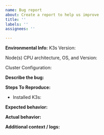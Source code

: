 ```yaml
---
name: Bug report
about: Create a report to help us improve
title: ''
labels: ''
assignees: ''

---
```


<!-- Thanks for helping us to improve K3S! We welcome all bug reports. Please fill out each area of the template so we can better help you. Comments like this will be hidden when you post but you can delete them if you wish. -->

**Environmental Info:**
K3s Version: 
<!-- Provide the output from "k3s -v" -->

Node(s) CPU architecture, OS, and Version: 
<!-- Provide the output from "uname -a" on the node(s) -->

Cluster Configuration:
<!-- Provide some basic information on the cluster configuration. For example, "3 servers, 2 agents". -->

**Describe the bug:**
<!-- A clear and concise description of what the bug is. -->

**Steps To Reproduce:**
<!-- Steps to reproduce the behavior. Please include as the first step how you installed K3s on the node(s) (including all flags or environment variables). If you have customized configuration via systemd drop-ins or overrides (https://coreos.com/os/docs/latest/using-systemd-drop-in-units.html) please include those as well. -->
- Installed K3s: 

**Expected behavior:**
<!-- A clear and concise description of what you expected to happen. -->

**Actual behavior:**
<!-- A clear and concise description of what actually happened. -->

**Additional context / logs:**
<!-- Add any other context and/or logs about the problem here. -->